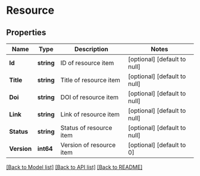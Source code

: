 # Resource

## Properties
Name | Type | Description | Notes
------------ | ------------- | ------------- | -------------
**Id** | **string** | ID of resource item | [optional] [default to null]
**Title** | **string** | Title of resource item | [optional] [default to null]
**Doi** | **string** | DOI of resource item | [optional] [default to null]
**Link** | **string** | Link of resource item | [optional] [default to null]
**Status** | **string** | Status of resource item | [optional] [default to null]
**Version** | **int64** | Version of resource item | [optional] [default to 0]

[[Back to Model list]](../README.md#documentation-for-models) [[Back to API list]](../README.md#documentation-for-api-endpoints) [[Back to README]](../README.md)


